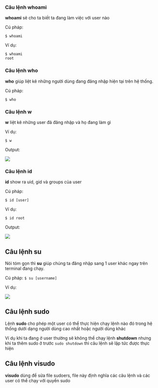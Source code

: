 ### Câu lệnh whoami

**whoami** sẽ cho ta biết ta đang làm việc với user nào

Cú pháp:

``$ whoami``

Ví dụ:

```
$ whoami
root
```

### Câu lệnh who

**who** giúp liệt kê những người dùng đang đăng nhập hiện tại trên hệ thống.

Cú pháp:

``$ who``

### Câu lệnh w

**w** liệt kê những user đã đăng nhập và họ đang làm gì

Ví dụ:

``$ w``

Output:

<img src="https://github.com/vinhvt2704/Images/blob/master/w.PNG">

### Câu lệnh id 

**id** show ra uid, gid và groups của user

Cú pháp:

``$ id [user]``

Ví dụ:

``$ id root``

Output:

<img src="https://github.com/vinhvt2704/Images/blob/master/id.PNG">

## Câu lệnh su

Nói tóm gọn thì **su** giúp chúng ta đăng nhập sang 1 user khác ngay trên terminal đang chạy.

Cú pháp:
``$ su [username]``

Ví dụ:

<img src="https://github.com/vinhvt2704/Images/blob/master/su.PNG">

## Câu lệnh sudo

Lệnh **sudo** cho phép một user có thể thực hiện chạy lệnh nào đó trong hệ thống dưới dạng người dùng cao nhất hoặc người dùng khác

Ví dụ khi ta đang ở user thường sẽ không thể chạy lệnh **shutdown** nhưng khi ta thêm sudo ở trước ``sudo shutdown`` thì câu lệnh sẽ lập tức được thực hiện

## Câu lệnh visudo

**visudo** dùng để sửa file sudoers, file này định nghĩa các câu lệnh và các user có thể chạy với quyền sudo

